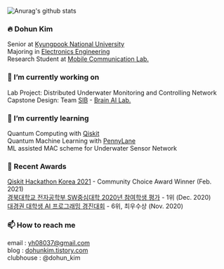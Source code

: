 
![Anurag's github stats](https://github-readme-stats.vercel.app/api?username=yh08037&show_icons=true&theme=tokyonight)

### 🔥 Dohun Kim
Senior at [Kyungpook National University](https://knu.ac.kr/)<br>
Majoring in [Electronics Engineering](https://see.knu.ac.kr/)<br>
Research Student at [Mobile Communication Lab.](http://mimocom.knu.ac.kr/)<br>

### 🔭 I’m currently working on
Lab Project: Distributed Underwater Monitoring and Controlling Network<br>
Capstone Design: Team [SIB](https://github.com/sib-knu) - [Brain AI Lab.](https://knu-brainai.github.io/)<br>

### 📖 I’m currently learning
Quantum Computing with [Qiskit](https://qiskit.org)<br>
Quantum Machine Learning with [PennyLane](https://pennylane.ai)<br>
ML assisted MAC scheme for Underwater Sensor Network<br>

### 🎉 Recent Awards
[Qiskit Hackathon Korea 2021](https://github.com/yh08037/quantum-neural-network) - Community Choice Award Winner (Feb. 2021)<br>
[경북대학교 전자공학부 SW중심대학 2020년 참여학생 평가](https://github.com/knuee/sw2020/blob/main/evaluation1.md) - 1위 (Dec. 2020)<br>
[대경권 대학생 AI 프로그래밍 경진대회](https://programmers.co.kr/competitions/581/dg-univ-2020) - 6위, 최우수상 (Nov. 2020)<br>

### 📫 How to reach me
email : yh08037@gmail.com<br>
blog : [dohunkim.tistory.com](https://dohunkim.tistory.com)<br>
clubhouse : @dohun_kim<br>

<!--
- 👯 I’m looking to collaborate on ...
- 🤔 I’m looking for help with ...
- 💬 Ask me about ...
- 😄 Pronouns: ...
- ⚡ Fun fact: ...
-->
